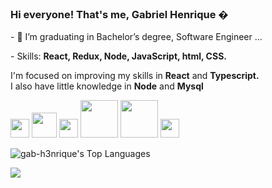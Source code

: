 ### Hi everyone! That's me, Gabriel Henrique �

<div align="left">
  <div>
    <p>- 🌱 I’m graduating in Bachelor’s degree, Software Engineer ...</p>
    <!-- 
    <p>- And currently looking for a job in <strong>front-end</strong> ...</p>
    -->
    <p>- Skills: <strong> React, Redux, Node, JavaScript, html, CSS. </strong></p>
  </div>
  <div>
    <p>I'm focused on improving my skills in <strong>React</strong> and <strong>Typescript.</strong><br> I also have little knowledge in <strong>Node</strong> and <strong>Mysql</strong></>
    <p></p>

  </div>
</div>  

<div align="left">
    <div>
    <img height="30" width="30" src="https://cdn.jsdelivr.net/gh/devicons/devicon/icons/typescript/typescript-original.svg" />
    <img height="40" width="40" src="https://cdn.jsdelivr.net/gh/devicons/devicon/icons/react/react-original-wordmark.svg" />
    <img height="30" width="30" src="https://cdn.jsdelivr.net/gh/devicons/devicon/icons/redux/redux-original.svg" />
    <img height="60" width="60" src="https://cdn.jsdelivr.net/gh/devicons/devicon/icons/nodejs/nodejs-original-wordmark.svg" />
    <img height="60" width="60" src="https://cdn.jsdelivr.net/gh/devicons/devicon/icons/mysql/mysql-original-wordmark.svg" />
    <img height="30" width="30" src="https://cdn.jsdelivr.net/gh/devicons/devicon/icons/javascript/javascript-original.svg" />
  </div>
  <div>
  
  ![gab-h3nrique's Top Languages](https://github-readme-stats.vercel.app/api/top-langs/?username=gab-h3nrique&theme=vue-dark&show_icons=true&hide_border=true&layout=compact)
  </div>

</div>
<div>
 <a style ="border-radius:20px" href="https://www.linkedin.com/in/gabriel-henrique-47ab76188" target="_blank"><img src="https://img.shields.io/badge/LinkedIn-0077B5?style=for-the-badge&logo=linkedin&logoColor=white" target="_blank"></a>
</div>

<!--

 <div align="right">
  
  
![gab-h3nrique's Stats](https://github-readme-stats.vercel.app/api?username=gab-h3nrique&theme=vue-dark&show_icons=true&hide_border=true&count_private=true)


</div>

